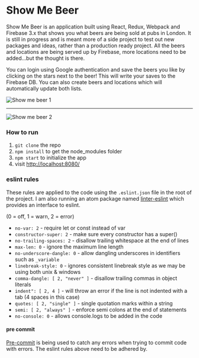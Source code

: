 Show Me Beer
=====================

Show Me Beer is an application built using React, Redux, Webpack and Firebase 3.x that shows you what beers are being sold at pubs in London. It is still in progress and is meant more of a side project to test out new packages and ideas, rather than a production ready project. All the beers and locations are being served up by Firebase, more locations need to be added...but the thought is there.

You can login using Google authentication and save the beers you like by clicking on the stars next to the beer! This will write your saves to the Firebase DB. You can also create beers and locations which will automatically update both lists.

![Show me beer 1](https://firebasestorage.googleapis.com/v0/b/show-me-beer.appspot.com/o/images%2Fshow-me-beer-1.jpg?alt=media&token=1e415ea7-a466-4d19-ae43-b19b219cdfd6)



---



![Show me beer 2](https://firebasestorage.googleapis.com/v0/b/show-me-beer.appspot.com/o/images%2Fshow-me-beer-2.jpg?alt=media&token=2c77974b-f343-4600-af9a-a776c4432fc3)

### How to run

1. `git clone` the repo
2. `npm install` to get the node_modules folder
3. `npm start` to initialize the app
4. visit [http://localhost:8080/](http://localhost:8080/)

### eslint rules

These rules are applied to the code using the `.eslint.json` file in the root of the project. I am also running an atom package named [linter-eslint](https://atom.io/packages/linter-eslint) which provides an interface to eslint.

(0 = off, 1 = warn, 2 = error)

* `no-var: 2` - require let or const instead of var
* `constructor-super: 2` - make sure every constructor has a super()
* `no-trailing-spaces: 2` - disallow trailing whitespace at the end of lines
* `max-len: 0` - ignore the maximum line length
* `no-underscore-dangle: 0` - allow dangling underscores in identifiers such as `_variable`
* `linebreak-style: 0` - ignores consistent linebreak style as we may be using both unix & windows
* `comma-dangle: [ 2, "never" ]` - disallow trailing commas in object literals
* `indent": [ 2, 4 ]` - will throw an error if the line is not indented with a tab (4 spaces in this case)
* `quotes: [ 2, "single" ]` - single quotation marks within a string
* `semi: [ 2, "always" ]` - enforce semi colons at the end of statements
* `no-console: 0` - allows console.logs to be added in the code

#### pre commit

[Pre-commit](https://www.npmjs.com/package/pre-commit) is being used to catch any errors when trying to commit code with errors. The eslint rules above need to be adhered by.
